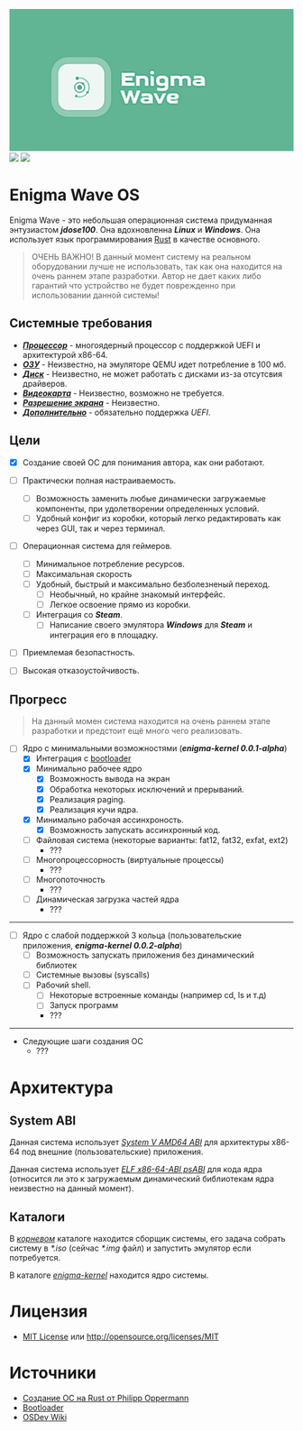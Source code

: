 ![EnigmaWave](assets/icon-1024x512.png)
![](https://img.shields.io/badge/license-MIT-green.svg?style=for-the-badge)
![](https://tokei.rs/b1/github/jdose100/EnigmaWave?category=code&style=for-the-badge&color=yellowgreen)
<!-- ![](https://img.shields.io/github/stars/jdose100/EnigmaWave?style=for-the-badge&color=green) -->

# Enigma Wave OS
Enigma Wave - это небольшая операционная система придуманная энтузиастом ***jdose100***.
Она вдохновленна ***Linux*** и ***Windows***. Она использует язык программирования 
[Rust](https://www.rust-lang.org/ru/tools/install) в качестве основного.

> ОЧЕНЬ ВАЖНО! В данный момент систему на реальном оборудовании лучше не использовать, так как она
находится на очень раннем этапе разработки. Автор не дает каких либо гарантий что устройство не будет
поврежденно при использовании данной системы!

## Системные требования
+ <u>***Процессор***</u> - многоядерный процессор с поддержкой UEFI и архитектурой x86-64.
+ <u>***ОЗУ***</u> - Неизвестно, на эмуляторе QEMU идет потребление в 100 мб.
+ <u>***Диск***</u> - Неизвестно, не может работать с дисками из-за отсутсвия драйверов.
+ <u>***Видеокарта***</u> - Неизвестно, возможно не требуется.
+ <u>***Разрешение экрана***</u> - Неизвестно.
+ <u>***Дополнительно***</u> - обязательно поддержка *UEFI*.

## Цели

+ [x] Создание своей ОС для понимания автора, как они работают.
+ [ ] Практически полная настраиваемость.
    + [ ] Возможность заменить любые динамически загружаемые компоненты,
    при удолетворении определенных условий.
    + [ ] Удобный конфиг из коробки, который легко редактировать как через GUI, так
    и через терминал.
+ [ ] Операционная система для геймеров.
    + [ ] Минимальное потребление ресурсов.
    + [ ] Максимальная скорость
    + [ ] Удобный, быстрый и максимально безболезненый переход.
        + [ ] Необычный, но крайне знакомый интерфейс.
        + [ ] Легкое освоение прямо из коробки.
    + [ ] Интеграция со ***Steam***.
        + [ ] Написание своего эмулятора ***Windows*** для ***Steam*** и интеграция его в площадку.
+ [ ] Приемлемая безопастность.
+ [ ] Высокая отказоустойчивость.


## Прогресс
> На данный момен система находится на очень раннем этапе разработки и предстоит ещё много чего реализовать.

+ [ ] Ядро с минимальными возможностями (***enigma-kernel 0.0.1-alpha***)
    + [x] Интеграция с [bootloader](https://crates.io/crates/bootloader)
    + [x] Минимально рабочее ядро
        + [x] Возможность вывода на экран
        + [x] Обработка некоторых исключений и прерываний.
        + [x] Реализация paging.
        + [x] Реализация кучи ядра.
    + [x] Минимально рабочая ассинхроность.
        + [x] Возможность запускать ассинхронный код.
    + [ ] Файловая система (некоторые варианты: fat12, fat32, exfat, ext2)
        + ???
    + [ ] Многопроцессорность (виртуальные процессы)
        + ???
    + [ ] Многопоточность
        + ???
    + [ ] Динамическая загрузка частей ядра
        + ???
---
+ [ ] Ядро с слабой поддержкой 3 кольца (пользовательские приложения, ***enigma-kernel 0.0.2-alpha***)
    + [ ] Возможность запускать приложения без динамический библиотек
    + [ ] Системные вызовы (syscalls)
    + [ ] Рабочий shell.
        + [ ] Некоторые встроенные команды (например cd, ls и т.д)
        + [ ] Запуск программ
        + ???

---
+ Следующие шаги создания ОС
    + ???

# Архитектура

## System ABI
Данная система использует *[System V AMD64 ABI](https://en.wikipedia.org/wiki/X86_calling_conventions#System_V_AMD64_ABI)* 
для архитектуры x86-64 под внешние (пользовательские) приложения.

Данная система использует *[ELF x86-64-ABI psABI](https://gitlab.com/x86-psABIs/x86-64-ABI)* для кода ядра
(относится ли это к загружаемым динамический библиотекам ядра неизвестно на данный момент).

## Каталоги
В [*корневом*](./) каталоге находится сборщик системы, его задача собрать систему в *\*.iso* (сейчас *\*.img* файл) и запустить
эмулятор если потребуется.

В каталоге [*enigma-kernel*](enigma-kernel/) находится ядро системы.

# Лицензия
+ [MIT License](LICENSE) или http://opensource.org/licenses/MIT

# Источники
+ [Создание ОС на Rust от Philipp Oppermann](https://os.phil-opp.com/vga-text-mode/)
+ [Bootloader](https://github.com/rust-osdev/bootloader)
+ [OSDev Wiki](https://wiki.osdev.org/Main_Page)
